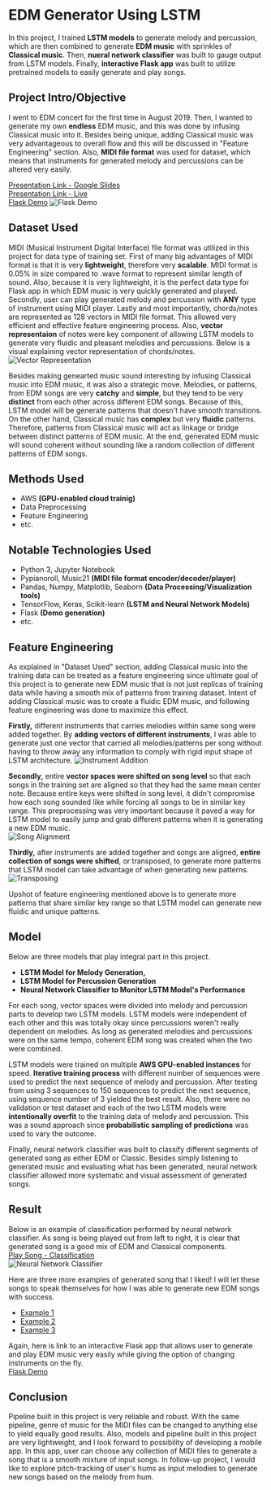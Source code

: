 # EDM Generator Using LSTM
In this project, I trained **LSTM models** to generate melody and percussion, which are then combined to generate **EDM music** with sprinkles of **Classical music**. Then, **nueral network classifier** was built to gauge output from LSTM models. Finally, **interactive Flask app** was built to utilize pretrained models to easily generate and play songs.

## Project Intro/Objective
I went to EDM concert for the first time in August 2019. Then, I wanted to generate my own **endless** EDM music, and this was done by infusing Classical music into it. Besides being unique, adding Classical music was very advantageous to overall flow and this will be discussed in "Feature Engineering" section. Also, **MIDI file format** was used for dataset, which means that instruments for generated melody and percussions can be altered very easily.

[Presentation Link - Google Slides](https://docs.google.com/presentation/d/1zXZ93rWshsaOpxh_lYr6b3dzsdWjL1Ek0-7hRlvWi_o/edit)  
[Presentation Link - Live](https://youtu.be/gTKVusBObZc)  
[Flask Demo](https://www.youtube.com/watch?v=-h8f86n0Ho0)
![Flask Demo](img/flask_app.PNG)

## Dataset Used
MIDI (Musical Instrument Digital Interface) file format was utilized in this project for data type of training set. First of many big advantages of MIDI format is that it is very **lightweight**, therefore very **scalable**. MIDI format is 0.05% in size compared to .wave format to represent similar length of sound. Also, because it is very lightweight, it is the perfect data type for Flask app in which EDM music is very quickly generated and played. Secondly, user can play generated melody and percussion with **ANY** type of instrument using MIDI player. Lastly and most importantly, chords/notes are represented as 128 vectors in MIDI file format. This allowed very efficient and effective feature engineering process. Also, **vector representaion** of notes were key component of allowing LSTM models to generate very fluidic and pleasant melodies and percussions. Below is a visual explaining vector representation of chords/notes.  
![Vector Representation](img/vector_representation.PNG)

Besides making genearted music sound interesting by infusing Classical music into EDM music, it was also a strategic move. Melodies, or patterns, from EDM songs are very **catchy** and **simple**, but they tend to be very **distinct** from each other across different EDM songs. Because of this, LSTM model will be generate patterns that doesn't have smooth transitions. On the other hand, Classical music has **complex** but very **fluidic** patterns. Therefore, patterns from Classical music will act as linkage or bridge between distinct patterns of EDM music. At the end, generated EDM music will sound coherent without sounding like a random collection of different patterns of EDM songs.

## Methods Used
* AWS **(GPU-enabled cloud trainig)**
* Data Preprocessing
* Feature Engineering
* etc.

## Notable Technologies Used
* Python 3, Jupyter Notebook
* Pypianoroll, Music21 **(MIDI file format encoder/decoder/player)**
* Pandas, Numpy, Matplotlib, Seaborn **(Data Processing/Visualization tools)**
* TensorFlow, Keras, Scikit-learn **(LSTM and Neural Network Models)**
* Flask **(Demo generation)**
* etc. 

## Feature Engineering
As explained in "Dataset Used" section, adding Classical music into the training data can be treated as a feature engineering since ultimate goal of this project is to generate new EDM music that is not just replicas of training data while having a smooth mix of patterns from training dataset. Intent of adding Classical music was to create a fluidic EDM music, and following feature engineering was done to maximize this effect.

**Firstly,** different instruments that carries melodies within same song were added together. By **adding vectors of different instruments**, I was able to generate just one vector that carried all melodies/patterns per song without having to throw away any information to comply with rigid input shape of LSTM architecture.
![Instrument Addition](img/vector_addition.PNG)

**Secondly,** entire **vector spaces were shifted on song level** so that each songs in the training set are aligned so that they had the same mean center note. Because entire keys were shifted in song level, it didn't compromise how each song sounded like while forcing all songs to be in similar key range. This preprocessing was very important because it paved a way for LSTM model to easily jump and grab different patterns when it is generating a new EDM music.  
![Song Alignment](img/vector_shifting1.PNG)

**Thirdly,** after instruments are added together and songs are aligned, **entire collection of songs were shifted**, or transposed, to generate more patterns that LSTM model can take advantage of when generating new patterns.  
![Transposing](img/vector_shifting2.PNG)

Upshot of feature engineering mentioned above is to generate more patterns that share similar key range so that LSTM model can generate new fluidic and unique patterns.

## Model 
Below are three models that play integral part in this project.  
* **LSTM Model for Melody Generation,**
* **LSTM Model for Percussion Generation**
* **Neural Network Classifier to Monitor LSTM Model's Performance**

For each song, vector spaces were divided into melody and percussion parts to develop two LSTM models. LSTM models were independent of each other and this was totally okay since percussions weren't really dependent on melodies. As long as generated melodies and percussions were on the same tempo, coherent EDM song was created when the two were combined.

LSTM models were trained on multiple **AWS GPU-enabled instances** for speed. **Iterative training process** with different number of sequences were used to predict the next sequence of melody and percussion. After testing from using 3 sequences to 150 sequences to predict the next sequence, using sequence number of 3 yielded the best result. Also, there were no validation or test dataset and each of the two LSTM models were **intentionally overfit** to the training data of melody and percussion. This was a sound approach since **probabilistic sampling of predictions** was used to vary the outcome.

Finally, neural network classifier was built to classify different segments of generated song as either EDM or Classic. Besides simply listening to generated music and evaluating what has been generated, neural network classifier allowed more systematic and visual assessment of generated songs.

## Result 
Below is an example of classification performed by neural network classifier. As song is being played out from left to right, it is clear that generated song is a good mix of EDM and Classical components.  
[Play Song - Classification](https://drive.google.com/open?id=1UuOAGYp6jM4kzl5Bwxwe8kgzn47m7LW0)  
![Neural Network Classifier](img/nn_classifier.PNG)

Here are three more examples of generated song that I liked! I will let these songs to speak themselves for how I was able to generate new EDM songs with success.  
* [Example 1](https://drive.google.com/open?id=1IPOVDD_DdFx_EbKt2TdHw0siy1R73kUl)  
* [Example 2](https://drive.google.com/open?id=1Wic2VTTiVIWFuwgUQLvyHcZFsE4tRdYI)  
* [Example 3](https://drive.google.com/open?id=1DhxugaPpU8g3lapZGnrj99XZaQDnR4Ew)  

Again, here is link to an interactive Flask app that allows user to generate and play EDM music very easily while giving the option of changing instruments on the fly.  
[Flask Demo](https://www.youtube.com/watch?v=-h8f86n0Ho0)

## Conclusion
Pipeline built in this project is very reliable and robust. With the same pipeline, genre of music for the MIDI files can be changed to anything else to yield equally good results. Also, models and pipeline built in this project are very lightweight, and I look forward to possibility of developing a mobile app. In this app, user can choose any collection of MIDI files to generate a song that is a smooth mixture of input songs. In follow-up project, I would like to explore pitch-tracking of user's hums as input melodies to generate new songs based on the melody from hum.
